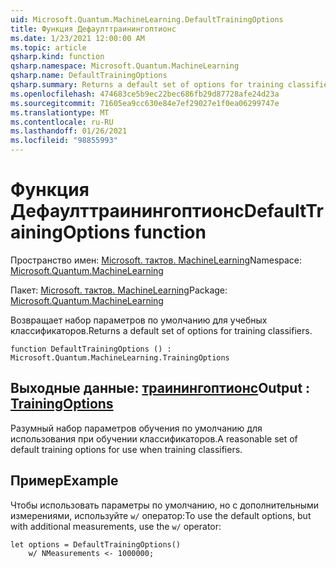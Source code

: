 ```yaml
---
uid: Microsoft.Quantum.MachineLearning.DefaultTrainingOptions
title: Функция Дефаулттраинингоптионс
ms.date: 1/23/2021 12:00:00 AM
ms.topic: article
qsharp.kind: function
qsharp.namespace: Microsoft.Quantum.MachineLearning
qsharp.name: DefaultTrainingOptions
qsharp.summary: Returns a default set of options for training classifiers.
ms.openlocfilehash: 474683ce5b9ec22bec686fb29d87728afe24d23a
ms.sourcegitcommit: 71605ea9cc630e84e7ef29027e1f0ea06299747e
ms.translationtype: MT
ms.contentlocale: ru-RU
ms.lasthandoff: 01/26/2021
ms.locfileid: "98855993"
---
```

# <a name="defaulttrainingoptions-function"></a><span data-ttu-id="a496f-102">Функция Дефаулттраинингоптионс</span><span class="sxs-lookup"><span data-stu-id="a496f-102">DefaultTrainingOptions function</span></span>

<span data-ttu-id="a496f-103">Пространство имен: [Microsoft. тактов. MachineLearning](xref:Microsoft.Quantum.MachineLearning)</span><span class="sxs-lookup"><span data-stu-id="a496f-103">Namespace: [Microsoft.Quantum.MachineLearning](xref:Microsoft.Quantum.MachineLearning)</span></span>

<span data-ttu-id="a496f-104">Пакет: [Microsoft. тактов. MachineLearning](https://nuget.org/packages/Microsoft.Quantum.MachineLearning)</span><span class="sxs-lookup"><span data-stu-id="a496f-104">Package: [Microsoft.Quantum.MachineLearning](https://nuget.org/packages/Microsoft.Quantum.MachineLearning)</span></span>


<span data-ttu-id="a496f-105">Возвращает набор параметров по умолчанию для учебных классификаторов.</span><span class="sxs-lookup"><span data-stu-id="a496f-105">Returns a default set of options for training classifiers.</span></span>

```qsharp
function DefaultTrainingOptions () : Microsoft.Quantum.MachineLearning.TrainingOptions
```


## <a name="output--trainingoptions"></a><span data-ttu-id="a496f-106">Выходные данные: [траинингоптионс](xref:Microsoft.Quantum.MachineLearning.TrainingOptions)</span><span class="sxs-lookup"><span data-stu-id="a496f-106">Output : [TrainingOptions](xref:Microsoft.Quantum.MachineLearning.TrainingOptions)</span></span>

<span data-ttu-id="a496f-107">Разумный набор параметров обучения по умолчанию для использования при обучении классификаторов.</span><span class="sxs-lookup"><span data-stu-id="a496f-107">A reasonable set of default training options for use when training classifiers.</span></span>

## <a name="example"></a><span data-ttu-id="a496f-108">Пример</span><span class="sxs-lookup"><span data-stu-id="a496f-108">Example</span></span>

<span data-ttu-id="a496f-109">Чтобы использовать параметры по умолчанию, но с дополнительными измерениями, используйте `w/` оператор:</span><span class="sxs-lookup"><span data-stu-id="a496f-109">To use the default options, but with additional measurements, use the `w/` operator:</span></span>

```qsharp
let options = DefaultTrainingOptions()
    w/ NMeasurements <- 1000000;
```